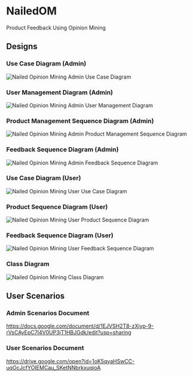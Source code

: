 
# NailedOM

Product Feedback Using Opinion Mining
## Designs
### Use Case Diagram (Admin)
<img src='https://github.com/hakdag/NailedOM/raw/master/Designs/nailedom_admin_use_case_v0.1.jpg' alt='Nailed Opinion Mining Admin Use Case Diagram' />

### User Management Diagram (Admin)
<img src='https://github.com/hakdag/NailedOM/raw/master/Designs/nailedom_admin_user_management_sequence_v0.1.jpg' alt='Nailed Opinion Mining Admin User Management Diagram' />

### Product Management Sequence Diagram (Admin)
<img src='https://github.com/hakdag/NailedOM/raw/master/Designs/nailedom_admin_product_management_sequence_v0.1.jpg' alt='Nailed Opinion Mining Admin Product Management Sequence Diagram' />

### Feedback Sequence Diagram (Admin)
<img src='https://github.com/hakdag/NailedOM/raw/master/Designs/nailedom_admin_feedback_sequence_v0.1.jpg' alt='Nailed Opinion Mining Admin Feedback Sequence Diagram'/>

### Use Case Diagram (User)
<img src='https://github.com/hakdag/NailedOM/raw/master/Designs/nailedom_user_use_case_v0.1.jpg' alt='Nailed Opinion Mining User Use Case Diagram' />

### Product Sequence Diagram (User)
<img src='https://github.com/hakdag/NailedOM/raw/master/Designs/nailedom_user_product_sequence_v0.1.jpg' alt='Nailed Opinion Mining User Product Sequence Diagram' />

### Feedback Sequence Diagram (User)
<img src='https://github.com/hakdag/NailedOM/raw/master/Designs/nailedom_user_feedback_sequence_v0.1.jpg' alt='Nailed Opinion Mining User Feedback Sequence Diagram' />

### Class Diagram
<img src='https://raw.githubusercontent.com/hakdag/NailedOM/master/Diagrams/Models.png' alt='Nailed Opinion Mining Class Diagram' />

## User Scenarios
### Admin Scenarios Document
https://docs.google.com/document/d/1EJVSH2T8-zXiyp-9-rVsCAyEpC7I4V0UP3jT1HBJGdk/edit?usp=sharing

### User Scenarios Document
https://drive.google.com/open?id=1oK5qyaHSwCC-uqOcJcfYOIEMCau_SKetNNbrkxuqioA
